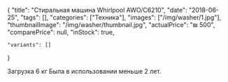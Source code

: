 {
    "title": "Стиральная машина Whirlpool AWO/C6210",
    "date": "2018-06-25",
    "tags": [],
    "categories": ["Техника"],
    "images": ["/img/washer/1.jpg"],
    "thumbnailImage": "/img/washer/thumbnail.jpg",
    "actualPrice": "₪ 500",
    "comparePrice": null,
    "inStock": true,
	
    "variants": []
}

Загрузка 6 кг
Была в использовании меньше 2 лет.


